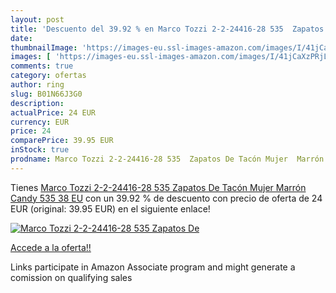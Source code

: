 ```yaml
---
layout: post
title: 'Descuento del 39.92 % en Marco Tozzi 2-2-24416-28 535  Zapatos De'
date: 
thumbnailImage: 'https://images-eu.ssl-images-amazon.com/images/I/41jCaXzPRjL._SL200_.jpg'
images: [ 'https://images-eu.ssl-images-amazon.com/images/I/41jCaXzPRjL._SL200_.jpg' ]
comments: true
category: ofertas
author: ring
slug: B01N66J3G0
description:
actualPrice: 24 EUR
currency: EUR
price: 24
comparePrice: 39.95 EUR
inStock: true
prodname: Marco Tozzi 2-2-24416-28 535  Zapatos De Tacón Mujer  Marrón  Candy 535   38 EU
---
```


Tienes [Marco Tozzi 2-2-24416-28 535  Zapatos De Tacón Mujer  Marrón  Candy 535   38 EU](https://www.amazon.es/dp/B01N66J3G0/?tag=tolees-21) con un 39.92 % de descuento con precio de oferta de 24 EUR (original: 39.95 EUR) en el siguiente enlace!

[![Marco Tozzi 2-2-24416-28 535  Zapatos De](https://images-eu.ssl-images-amazon.com/images/I/41jCaXzPRjL._SL200_.jpg)](https://www.amazon.es/dp/B01N66J3G0/?tag=tolees-21)

[Accede a la oferta!!](https://www.amazon.es/dp/B01N66J3G0/?tag=tolees-21)

Links participate in Amazon Associate program and might generate a comission on qualifying sales


